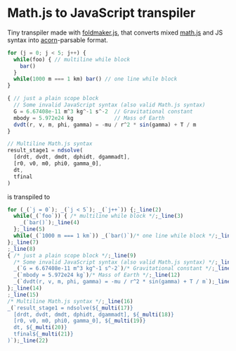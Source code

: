 # Math.js to JavaScript transpiler
Tiny transpiler made with [foldmaker.js](https://github.com/foldmaker), that converts mixed [math.js](https://github.com/josdejong/mathjs/) and JS syntax into [acorn](https://github.com/acornjs/acorn)-parsable format.


```js
for (j = 0; j < 5; j++) {
  while(foo) { // multiline while block
    bar()
  }
  while(1000 m === 1 km) bar() // one line while block
}

{ // just a plain scope block
  // Some invalid JavaScript syntax (also valid Math.js syntax)
  G = 6.67408e-11 m^3 kg^-1 s^-2  // Gravitational constant
  mbody = 5.972e24 kg             // Mass of Earth
  dvdt(r, v, m, phi, gamma) = -mu / r^2 * sin(gamma) + T / m
}

// Multiline Math.js syntax
result_stage1 = ndsolve(
  [drdt, dvdt, dmdt, dphidt, dgammadt], 
  [r0, v0, m0, phi0, gamma_0], 
  dt, 
  tfinal
)
```

is transpiled to 

```js
for (_(`j = 0`); _(`j < 5`); _(`j++`)) {;_line(2)
  while(_(`foo`)) { /* multiline while block */;_line(3)
    _(`bar()`);_line(4)
  };_line(5)
  while(_(`1000 m === 1 km`)) _(`bar()`)/* one line while block */;_line(6)
};_line(7)
;_line(8)
{ /* just a plain scope block */;_line(9)
  /* Some invalid JavaScript syntax (also valid Math.js syntax) */;_line(10)
  _(`G = 6.67408e-11 m^3 kg^-1 s^-2`)/* Gravitational constant */;_line(11)
  _(`mbody = 5.972e24 kg`)/* Mass of Earth */;_line(12)
  _(`dvdt(r, v, m, phi, gamma) = -mu / r^2 * sin(gamma) + T / m`);_line(13)
};_line(14)
;_line(15)
/* Multiline Math.js syntax */;_line(16)
_(`result_stage1 = ndsolve(${_multi(17)}
  [drdt, dvdt, dmdt, dphidt, dgammadt], ${_multi(18)}
  [r0, v0, m0, phi0, gamma_0], ${_multi(19)}
  dt, ${_multi(20)}
  tfinal${_multi(21)}
)`);_line(22)
```
